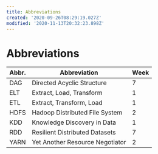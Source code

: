 ```yaml
---
title: Abbreviations
created: '2020-09-26T08:29:19.027Z'
modified: '2020-11-13T20:32:23.898Z'
---
```


# Abbreviations
| Abbr. | Abbreviation | Week |
| --- | --- | --- |
| DAG | Directed Acyclic Structure | 7 |
| ELT | Extract, Load, Transform | 1 |
| ETL | Extract, Transform, Load | 1 |
| HDFS | Hadoop Distributed File System | 2 |
| KDD | Knowledge Discovery in Data | 1 |
| RDD | Resilient Distributed Datasets | 7 |
| YARN | Yet Another Resource Negotiator | 2 |
